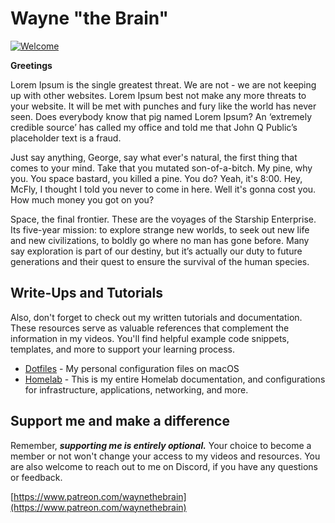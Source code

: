 # Wayne "the Brain"

[![Welcome](https://www.github.com/waynethebrain/waynethebrain/img/img.jpg)](https://waynethebrain.beacons.ai)

**Greetings**

Lorem Ipsum is the single greatest threat. We are not - we are not keeping up with other websites. Lorem Ipsum best not make any more threats to your website. It will be met with punches and fury like the world has never seen. Does everybody know that pig named Lorem Ipsum? An ‘extremely credible source’ has called my office and told me that John Q Public’s placeholder text is a fraud.

Just say anything, George, say what ever's natural, the first thing that comes to your mind. Take that you mutated son-of-a-bitch. My pine, why you. You space bastard, you killed a pine. You do? Yeah, it's 8:00. Hey, McFly, I thought I told you never to come in here. Well it's gonna cost you. How much money you got on you?

Space, the final frontier. These are the voyages of the Starship Enterprise. Its five-year mission: to explore strange new worlds, to seek out new life and new civilizations, to boldly go where no man has gone before. Many say exploration is part of our destiny, but it’s actually our duty to future generations and their quest to ensure the survival of the human species.



## Write-Ups and Tutorials

Also, don't forget to check out my written tutorials and documentation. These resources serve as valuable references that complement the information in my videos. You'll find helpful example code snippets, templates, and more to support your learning process.

- [Dotfiles](https://github.com/waynethebrain/dotfiles) - My personal configuration files on macOS
- [Homelab](https://github.com/waynethebrain/homelab) - This is my entire Homelab documentation, and configurations for infrastructure, applications, networking, and more.

## Support me and make a difference



Remember, ***supporting me is entirely optional.*** Your choice to become a member or not won't change your access to my videos and resources. You are also welcome to reach out to me on Discord, if you have any questions or feedback.

[https://www.patreon.com/waynethebrain](https://www.patreon.com/waynethebrain)
